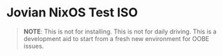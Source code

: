 Jovian NixOS Test ISO
=====================

> **NOTE**: This is not for installing. This is not for daily driving. This is a development aid to start from a fresh new environment for OOBE issues.
